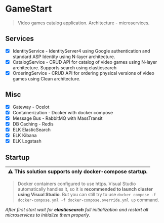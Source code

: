 # GameStart

>Video games catalog application. Architecture - microservices.

## Services

- [x] IdentityService - IdentityServer4 using Google authentication and standard ASP Identity using N-layer architecture.
- [x] CatalogService - CRUD API for catalog of video games using N-layer architecture. Supports search using elasticsearch
- [x] OrderingService - CRUD API for ordering physical versions of video games using Clean architecture.

## Misc

- [x] Gateway - Ocelot
- [x] Containerization - Docker with docker compose
- [x] Message Bus - RabbitMQ with MassTransit
- [x] DB Caching - Redis
- [x] ELK ElasticSearch
- [x] ELK Kibana
- [x] ELK Logstash

## Startup

| ⚠️ This solution supports only docker-compose startup. |
| --- |

>Docker containers configured to use https. Visual Studio automatically handles it,
so it is **recommended to launch cluster using Visual Studio**.
But you can still try to use ```docker compose -f docker-compose.yml -f docker-compose.override.yml up```
command.

*After first start wait for **elasticsearch** full initialization and restart all microservices to initialize them properly*.
